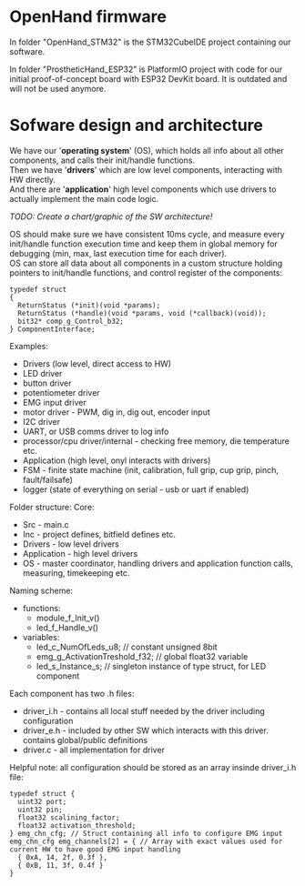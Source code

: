 # OpenHand firmware

In folder "OpenHand_STM32" is the STM32CubeIDE project containing our software.

In folder "ProstheticHand_ESP32" is PlatformIO project with code for our initial proof-of-concept board with ESP32 DevKit board. It is outdated and will not be used anymore.

# Sofware design and architecture

We have our '**operating system**' (OS), which holds all info about all other components, and calls their init/handle functions.  
Then we have '**drivers**' which are low level components, interacting with HW directly.  
And there are '**application**' high level components which use drivers to actually implement the main code logic.  

*TODO: Create a chart/graphic of the SW architecture!*

OS should make sure we have consistent 10ms cycle, and measure every init/handle function execution time and keep them in global memory for debugging (min, max, last execution time for each driver).  
OS can store all data about all components in a custom structure holding pointers to init/handle functions, and control register of the components:  
```
typedef struct
{
  ReturnStatus (*init)(void *params);
  ReturnStatus (*handle)(void *params, void (*callback)(void));
  bit32* comp_g_Control_b32;
} ComponentInterface;
```

Examples:
 - Drivers (low level, direct access to HW)
  - LED driver
  - button driver
  - potentiometer driver
  - EMG input driver
  - motor driver - PWM, dig in, dig out, encoder input
  - I2C driver
  - UART, or USB comms driver to log info
  - processor/cpu driver/internal - checking free memory, die temperature etc.
 - Application (high level, onyl interacts with drivers)
  - FSM - finite state machine (init, calibration, full grip, cup grip, pinch, fault/failsafe)
  - logger (state of everything on serial - usb or uart if enabled)

Folder structure: 
Core:
 - Src - main.c
 - Inc - project defines, bitfield defines etc.
 - Drivers - low level drivers
 - Application - high level drivers
 - OS - master coordinator, handling drivers and application function calls, measuring, timekeeping etc.

Naming scheme:
 - functions:
   - module_f_Init_v()
   - led_f_Handle_v()
 - variables:
   - led_c_NumOfLeds_u8; // constant unsigned 8bit
   - emg_g_ActivationTreshold_f32; // global float32 variable
   - led_s_Instance_s; // singleton instance of type struct, for LED component

Each component has two .h files:
  - driver_i.h - contains all local stuff needed by the driver including configuration
  - driver_e.h - included by other SW which interacts with this driver. contains global/public definitions
  - driver.c - all implementation for driver

Helpful note: all configuration should be stored as an array insinde driver_i.h file:
```
typedef struct {
  uint32 port;
  uint32 pin;
  float32 scalining_factor;
  float32 activation_threshold;
} emg_chn_cfg; // Struct containing all info to configure EMG input
emg_chn_cfg emg_channels[2] = { // Array with exact values used for current HW to have good EMG input handling
  { 0xA, 14, 2f, 0.3f },
  { 0xB, 11, 3f, 0.4f }
}
```

